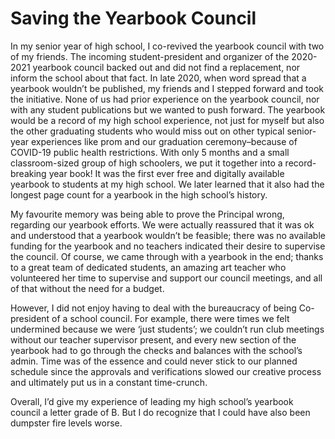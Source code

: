 # Saving the Yearbook Council

In my senior year of high school, I co-revived the yearbook council with two of my friends. The incoming student-president and organizer of the 2020-2021 yearbook council backed out and did not find a replacement, nor inform the school about that fact. In late 2020, when word spread that a yearbook wouldn’t be published, my friends and I stepped forward and took the initiative. None of us had prior experience on the yearbook council, nor with any student publications but we wanted to push forward. The yearbook would be a record of my high school experience, not just for myself but also the other graduating students who would miss out on other typical senior-year experiences like prom and our graduation ceremony–because of COVID-19 public health restrictions. With only 5 months and a small classroom-sized group of high schoolers, we put it together into a record-breaking year book! It was the first ever free and digitally available yearbook to students at my high school. We later learned that it also had the longest page count for a yearbook in the high school’s history.
 
My favourite memory was being able to prove the Principal wrong, regarding our yearbook efforts. We were actually reassured that it was ok and understood that a yearbook wouldn’t be feasible; there was no available funding for the yearbook and no teachers indicated their desire to supervise the council. Of course, we came through with a yearbook in the end; thanks to a great team of dedicated students, an amazing art teacher who volunteered her time to supervise and support our council meetings, and all of that without the need for a budget. 

However, I did not enjoy having to deal with the bureaucracy of being Co-president of a school council. For example, there were times we felt undermined because we were ‘just students’; we couldn’t run club meetings without our teacher supervisor present, and every new section of the yearbook had to go through the checks and balances with the school’s admin. Time was of the essence and could never stick to our planned schedule since the approvals and verifications slowed our creative process and ultimately put us in a constant time-crunch. 

Overall, I’d give my experience of leading my high school’s yearbook council a letter grade of B. 
But I do recognize that I could have also been dumpster fire levels worse.
